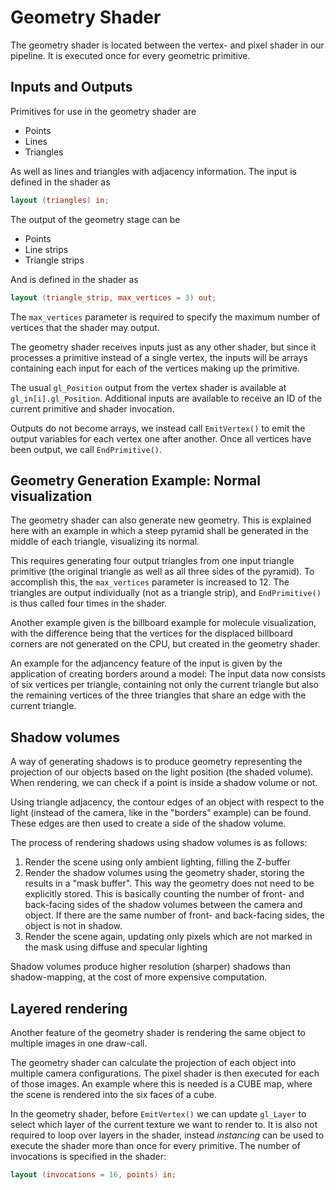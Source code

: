 # Geometry Shader
The geometry shader is located between the vertex- and pixel shader in our pipeline.
It is executed once for every geometric primitive.

## Inputs and Outputs
Primitives for use in the geometry shader are

* Points
* Lines
* Triangles

As well as lines and triangles with adjacency information.
The input is defined in the shader as
```glsl
layout (triangles) in;
```

The output of the geometry stage can be

* Points
* Line strips
* Triangle strips

And is defined in the shader as
```glsl
layout (triangle_strip, max_vertices = 3) out;
```

The `max_vertices` parameter is required to specify the maximum number of vertices
that the shader may output.

The geometry shader receives inputs just as any other shader, but since it processes
a primitive instead of a single vertex, the inputs will be arrays containing
each input for each of the vertices making up the primitive.

The usual `gl_Position` output from the vertex shader is available at
`gl_in[i].gl_Position`. Additional inputs are available to receive an ID of the
current primitive and shader invocation.

Outputs do not become arrays, we instead call `EmitVertex()` to emit the output
variables for each vertex one after another.
Once all vertices have been output, we call `EndPrimitive()`.

## Geometry Generation Example: Normal visualization
The geometry shader can also generate new geometry.
This is explained here with an example in which a steep pyramid shall be generated
in the middle of each triangle, visualizing its normal.

This requires generating four output triangles from one input triangle primitive
(the original triangle as well as all three sides of the pyramid).
To accomplish this, the `max_vertices` parameter is increased to 12.
The triangles are output individually (not as a triangle strip), and
`EndPrimitive()` is thus called four times in the shader.

Another example given is the billboard example for molecule visualization,
with the difference being that the vertices for the displaced billboard corners
are not generated on the CPU, but created in the geometry shader.

An example for the adjancency feature of the input is given by the application of
creating borders around a model:
The input data now consists of six vertices per triangle, containing not only
the current triangle but also the remaining vertices of the three triangles that
share an edge with the current triangle.

## Shadow volumes
A way of generating shadows is to produce geometry representing the projection
of our objects based on the light position (the shaded volume). When rendering,
we can check if a point is inside a shadow volume or not.

Using triangle adjacency, the contour edges of an object with respect to the light
(instead of the camera, like in the "borders" example) can be found.
These edges are then used to create a side of the shadow volume.

The process of rendering shadows using shadow volumes is as follows:

1. Render the scene using only ambient lighting, filling the Z-buffer
2. Render the shadow volumes using the geometry shader, storing the results in a
   "mask buffer". This way the geometry does not need to be explicitly stored.
   This is basically counting the number of front- and back-facing sides of the
   shadow volumes between the camera and object. If there are the same number of
   front- and back-facing sides, the object is not in shadow.
3. Render the scene again, updating only pixels which are not marked in the mask
   using diffuse and specular lighting 

Shadow volumes produce higher resolution (sharper) shadows than shadow-mapping,
at the cost of more expensive computation.

## Layered rendering
Another feature of the geometry shader is rendering the same object to multiple
images in one draw-call.

The geometry shader can calculate the projection of each object into multiple
camera configurations. The pixel shader is then executed for each of those images.
An example where this is needed is a CUBE map, where the scene is rendered into
the six faces of a cube.

In the geometry shader, before `EmitVertex()` we can update `gl_Layer` to select
which layer of the current texture we want to render to.
It is also not required to loop over layers in the shader, instead *instancing*
can be used to execute the shader more than once for every primitive.
The number of invocations is specified in the shader:

```glsl
layout (invocations = 16, points) in;
```

